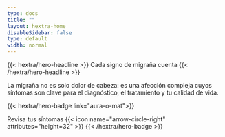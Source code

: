```yaml
---
type: docs
title: ""
layout: hextra-home
disableSidebar: false
type: default
width: normal
---
```



<!-- markdownlint-disable MD033 MD034-->

<div class="hx-mt-6 hx-mb-6">
{{< hextra/hero-headline >}}
Cada signo de migraña cuenta
{{< /hextra/hero-headline >}}
</div>


La migraña no es solo dolor de cabeza: es una afección compleja cuyos síntomas son clave para el diagnóstico, el tratamiento y tu calidad de vida.


{{< hextra/hero-badge link="aura-o-mat">}}
  <div class="hx-w-2 hx-h-2 hx-rounded-full hx-bg-primary-400"></div>
  <span class="hx-text-lg">Revisa tus síntomas</span>
  {{< icon name="arrow-circle-right" attributes="height=32" >}}
{{< /hextra/hero-badge >}}
